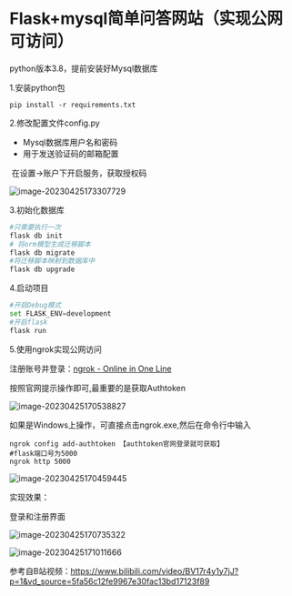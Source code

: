 # Flask+mysql简单问答网站（实现公网可访问）

python版本3.8，提前安装好Mysql数据库

1.安装python包

```
pip install -r requirements.txt
```

2.修改配置文件config.py

- Mysql数据库用户名和密码
- 用于发送验证码的邮箱配置

​		在设置->账户下开启服务，获取授权码

![image-20230425173307729](../../../AppData/Roaming/Typora/typora-user-images/image-20230425173307729.png)

3.初始化数据库

```python
#只需要执行一次
flask db init 
# 将orm模型生成迁移脚本
flask db migrate
#将迁移脚本映射到数据库中
flask db upgrade
```

4.启动项目

```python
#开启Debug模式
set FLASK_ENV=development
#开启flask
flask run
```

5.使用ngrok实现公网访问

注册账号并登录：[ngrok - Online in One Line](https://ngrok.com/)

按照官网提示操作即可,最重要的是获取Authtoken

![image-20230425170538827](https://cdn.jsdelivr.net/gh/QHCV/picture-obs/2023.04/image-20230425170538827.png)

如果是Windows上操作，可直接点击ngrok.exe,然后在命令行中输入

```
ngrok config add-authtoken 【authtoken官网登录就可获取】
#flask端口号为5000
ngrok http 5000
```

![image-20230425170459445](https://cdn.jsdelivr.net/gh/QHCV/picture-obs/2023.04/image-20230425170459445.png)

实现效果：

登录和注册界面

![image-20230425170735322](https://cdn.jsdelivr.net/gh/QHCV/picture-obs/2023.04/image-20230425170735322.png)

![image-20230425171011666](https://cdn.jsdelivr.net/gh/QHCV/picture-obs/2023.04/image-20230425171011666.png)

参考自B站视频：https://www.bilibili.com/video/BV17r4y1y7jJ?p=1&vd_source=5fa56c12fe9967e30fac13bd17123f89